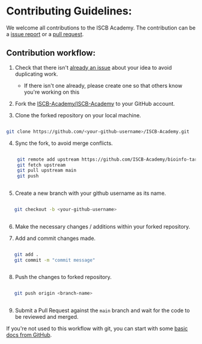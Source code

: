 # Contributing Guidelines:

We welcome all contributions to the ISCB Academy. The contribution can be a [issue report](https://github.com/ISCB-Academy/bioinfo-targets/issues) 
or a [pull request](https://github.com/ISCB-Academy/bioinfo-targets/pulls).

## Contribution workflow:

1. Check that there isn't [already an issue](https://github.com/ISCB-Academy/bioinfo-targets/issues) about your idea to avoid duplicating work.
    * If there isn't one already, please create one so that others know you're working on this

2. Fork the [ISCB-Academy/ISCB-Academy](https://github.com/ISCB-Academy/bioinfo-targets/) to your GitHub account.

3. Clone the forked repository on your local machine.

 ```bash
 
 git clone https://github.com/<your-github-username>/ISCB-Academy.git
 
 ```
4. Sync the fork, to avoid merge conflicts. 

```bash

    git remote add upstream https://github.com/ISCB-Academy/bioinfo-targets.git
    git fetch upstream
    git pull upstream main
    git push
    
```

5. Create a new branch with your github username as its name.

 ```bash
 
    git checkout -b <your-github-username>
    
 ```

6. Make the necessary changes / additions within your forked repository.

7. Add and commit changes made.

 ```bash
 
    git add .
    git commit -m "commit message"
    
 ```
8. Push the changes to forked repository.

 ```bash
 
    git push origin <branch-name>
    
 ```

9. Submit a Pull Request against the `main` branch and wait for the code to be reviewed and merged.

If you're not used to this workflow with git, you can start with some [basic docs from GitHub](https://help.github.com/articles/fork-a-repo/).
